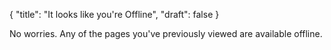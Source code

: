 {
  "title": "It looks like you're Offline",
  "draft": false
}

No worries. Any of the pages you've previously viewed are available offline.
